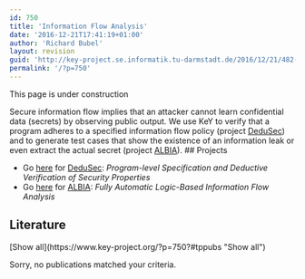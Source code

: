 ```yaml
---
id: 750
title: 'Information Flow Analysis'
date: '2016-12-21T17:41:19+01:00'
author: 'Richard Bubel'
layout: revision
guid: 'http://key-project.se.informatik.tu-darmstadt.de/2016/12/21/482-revision-v1/'
permalink: '/?p=750'
---
```


<span aria-hidden="true" class="glyphicon glyphicon-road"></span> This page is under construction

 Secure information flow implies that an attacker cannot learn confidential data (secrets) by observing public output. We use KeY to verify that a program adheres to a specified information flow policy (project [DeduSec](http://i12www.ira.uka.de/key/DeduSec)) and to generate test cases that show the existence of an information leak or even extract the actual secret (project [ALBIA](https://www.se.tu-darmstadt.de/research/projects/albia/download/exploit-generation-tool/)). ##  Projects 

- Go [here](http://i12www.ira.uka.de/key/DeduSec) for [DeduSec](http://i12www.ira.uka.de/key/DeduSec): *Program-level Specification and Deductive Verification of Security Properties*
- Go [here](https://www.se.tu-darmstadt.de/research/projects/albia/download/exploit-generation-tool/) for [ALBIA](https://www.se.tu-darmstadt.de/research/projects/albia/download/exploit-generation-tool/): *Fully Automatic Logic-Based Information Flow Analysis*
 
## Literature

<div class="teachpress_pub_list"><form method="get" name="tppublistform"><a id="tppubs" name="tppubs"></a>[Show all](https://www.key-project.org/?p=750?#tppubs "Show all")

</form><div class="teachpress_message_error">Sorry, no publications matched your criteria.

</div></div>
